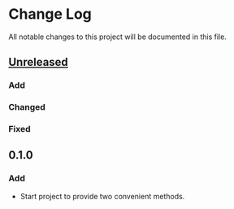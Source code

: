 # Change Log
All notable changes to this project will be documented in this file.

## [Unreleased]
### Add

### Changed

### Fixed

## 0.1.0
### Add
- Start project to provide two convenient methods.

[Unreleased]: https://github.com/miurahr/ioutil-java/compare/v0.1.0...HEAD
